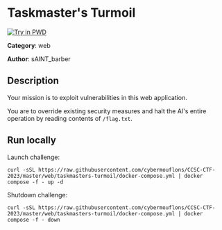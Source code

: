 # Taskmaster's Turmoil

[![Try in PWD](https://raw.githubusercontent.com/play-with-docker/stacks/master/assets/images/button.png)](https://labs.play-with-docker.com/?stack=https://raw.githubusercontent.com/cybermouflons/CCSC-CTF-2023/master/web/taskmasters-turmoil/docker-compose.yml)


**Category**: web

**Author**: sAINT_barber

## Description

Your mission is to exploit vulnerabilities in this web application.

You are to override existing security measures and halt the AI's entire operation by reading contents of `/flag.txt`. 



## Run locally

Launch challenge:
```
curl -sSL https://raw.githubusercontent.com/cybermouflons/CCSC-CTF-2023/master/web/taskmasters-turmoil/docker-compose.yml | docker compose -f - up -d
```

Shutdown challenge:
```
curl -sSL https://raw.githubusercontent.com/cybermouflons/CCSC-CTF-2023/master/web/taskmasters-turmoil/docker-compose.yml | docker compose -f - down
```
